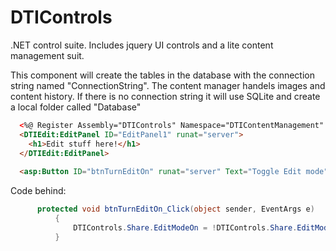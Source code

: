 # DTIControls
.NET control suite. Includes jquery UI controls and a lite content management suit.


This component will create the tables in the database with the connection string named "ConnectionString". The content manager handels images and content history. If there is no connection string it will use SQLite and create a local folder called "Database"

```HTML
  <%@ Register Assembly="DTIControls" Namespace="DTIContentManagement" TagPrefix="DTIEdit" %>
  <DTIEdit:EditPanel ID="EditPanel1" runat="server">
    <h1>Edit stuff here!</h1>
  </DTIEdit:EditPanel>
    
  <asp:Button ID="btnTurnEditOn" runat="server" Text="Toggle Edit mode" OnClick="btnTurnEditOn_Click" />
```

Code behind:
```C#
      protected void btnTurnEditOn_Click(object sender, EventArgs e)
		  {
			  DTIControls.Share.EditModeOn = !DTIControls.Share.EditModeOn;
		  }
```
